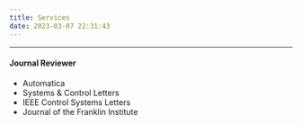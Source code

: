 ```yaml
---
title: Services
date: 2023-03-07 22:31:43
---
```


-----------------------------------------------------------

#### Journal Reviewer
- Automatica
- Systems \& Control Letters
- IEEE Control Systems Letters
- Journal of the Franklin Institute

